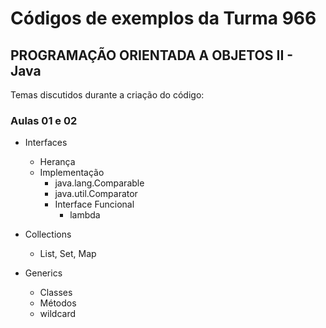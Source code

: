 # Códigos de exemplos da Turma 966
## PROGRAMAÇÃO ORIENTADA A OBJETOS II - Java
Temas discutidos durante a criação do código:

### Aulas 01 e 02
* Interfaces
  * Herança
  * Implementação
    * java.lang.Comparable
    * java.util.Comparator
    * Interface Funcional
      * lambda
* Collections
  * List, Set, Map

* Generics
  * Classes
  * Métodos
  * wildcard
